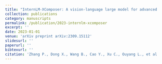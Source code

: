 ```yaml
---
title: "InternLM-XComposer: A vision-language large model for advanced text–image comprehension and composition"
collection: publications
category: manuscripts
permalink: /publication/2023-internlm-xcomposer
excerpt: ''
date: 2023-01-01
venue: 'arXiv preprint arXiv:2309.15112'
slidesurl: ''
paperurl: ''
bibtexurl: ''
citation: 'Zhang P., Dong X., Wang B., Cao Y., Xu C., Ouyang L., et al. (2023). "InternLM-XComposer: A vision-language large model for advanced text–image comprehension and composition." <i>arXiv preprint arXiv:2309.15112</i>.'
---
```


